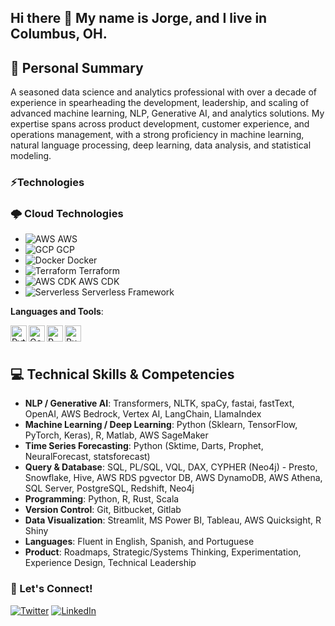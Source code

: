 ## Hi there 👋 My name is Jorge, and I live in Columbus, OH.

## 🌟 Personal Summary
A seasoned data science and analytics professional with over a decade of experience in spearheading the development, leadership, and scaling of advanced machine learning, NLP, Generative AI, and analytics solutions. My expertise spans across product development, customer experience, and operations management, with a strong proficiency in machine learning, natural language processing, deep learning, data analysis, and statistical modeling.


### ⚡Technologies 

### 🌩️ Cloud Technologies

- ![AWS](https://img.shields.io/badge/AWS-232F3E?style=flat&logo=amazonaws&logoColor=white) AWS
- ![GCP](https://img.shields.io/badge/Google_Cloud-4285F4?style=flat&logo=google-cloud&logoColor=white) GCP
- ![Docker](https://img.shields.io/badge/Docker-2496ED?style=flat&logo=docker&logoColor=white) Docker
- ![Terraform](https://img.shields.io/badge/Terraform-7B42BC?style=flat&logo=terraform&logoColor=white) Terraform
- ![AWS CDK](https://img.shields.io/badge/AWS_CDK-232F3E?style=flat&logo=amazonaws&logoColor=white) AWS CDK
- ![Serverless](https://img.shields.io/badge/Serverless_Framework-FD5750?style=flat&logo=serverless&logoColor=white) Serverless Framework



**Languages and Tools**:
<p>
  <img align="left" alt="Python" width="26px" src="https://cdn.jsdelivr.net/npm/simple-icons@3.6.1/icons/python.svg"/>
  <img align="left" alt="Go" width="26px" src="https://cdn.jsdelivr.net/npm/simple-icons@3.6.1/icons/go.svg"/>
  <img align="left" alt="R" width="26px" src="https://cdn.jsdelivr.net/npm/simple-icons@3.6.1/icons/rstudio.svg"/>
  <img align="left" alt="Rust" width="26px" src="https://cdn.jsdelivr.net/npm/simple-icons@3.13.0/icons/rust.svg"/>
</p>
<br/><br/>
                                                                           
## 💻 Technical Skills & Competencies

- **NLP / Generative AI**: Transformers, NLTK, spaCy, fastai, fastText, OpenAI, AWS Bedrock, Vertex AI, LangChain, LlamaIndex
- **Machine Learning / Deep Learning**: Python (Sklearn, TensorFlow, PyTorch, Keras), R, Matlab, AWS SageMaker
- **Time Series Forecasting**: Python (Sktime, Darts, Prophet, NeuralForecast, statsforecast)
- **Query & Database**: SQL, PL/SQL, VQL, DAX, CYPHER (Neo4j) - Presto, Snowflake, Hive, AWS RDS pgvector DB, AWS DynamoDB, AWS Athena, SQL Server, PostgreSQL, Redshift, Neo4j
- **Programming**: Python, R, Rust, Scala
- **Version Control**: Git, Bitbucket, Gitlab
- **Data Visualization**: Streamlit, MS Power BI, Tableau, AWS Quicksight, R Shiny
- **Languages**: Fluent in English, Spanish, and Portuguese
- **Product**: Roadmaps, Strategic/Systems Thinking, Experimentation, Experience Design, Technical Leadership



### 🔗 Let's Connect!

<a href="https://twitter.com/jorge_utd" target="_blank"><img alt="Twitter" src="https://img.shields.io/badge/twitter-%231DA1F2.svg?&style=for-the-badge&logo=twitter&logoColor=white" /></a>
<a href="https://www.linkedin.com/in/jorge-lopez-grisman" target="_blank"><img alt="LinkedIn" src="https://img.shields.io/badge/linkedin-%230077B5.svg?&style=for-the-badge&logo=linkedin&logoColor=white" /></a>
